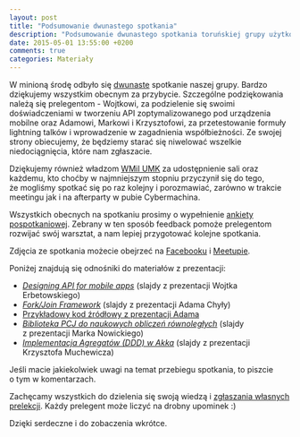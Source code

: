 ```yaml
---
layout: post
title: "Podsumowanie dwunastego spotkania"
description: "Podsumowanie dwunastego spotkania toruńskiej grupy użytkowników języka Java."
date: 2015-05-01 13:55:00 +0200
comments: true
categories: Materiały
---
```

W&nbsp;minioną środę odbyło się <a href="{{root_url}}/news/2015/04/15/spotkanie-12/">dwunaste</a> spotkanie naszej grupy. Bardzo dziękujemy wszystkim obecnym za przybycie. Szczególne podziękowania należą się prelegentom - Wojtkowi, za podzielenie się swoimi doświadczeniami w&nbsp;tworzeniu API zoptymalizowanego pod urządzenia mobilne oraz Adamowi, Markowi i&nbsp;Krzysztofowi, za przetestowanie formuły lightning talków i&nbsp;wprowadzenie w zagadnienia współbieżności. Ze swojej strony obiecujemy, że będziemy starać się niwelować wszelkie niedociągnięcia, które nam zgłaszacie.

Dziękujemy również władzom <a href="https://www.mat.umk.pl" target="_blank">WMiI UMK</a> za&nbsp;udostępnienie sali oraz każdemu, kto choćby w&nbsp;najmniejszym stopniu przyczynił się do tego, że&nbsp;mogliśmy spotkać się po raz kolejny i&nbsp;porozmawiać, zarówno w&nbsp;trakcie meetingu jak i&nbsp;na afterparty w&nbsp;pubie Cybermachina.

Wszystkich obecnych na&nbsp;spotkaniu prosimy o&nbsp;wypełnienie <a href="https://docs.google.com/forms/d/1ZmeLxqPCsRXZzxE3GfpZIi7FSc4fVSiuR91AtZtCb8I/viewform" target="_blank">ankiety pospotkaniowej</a>. Zebrany w&nbsp;ten sposób feedback pomoże prelegentom rozwijać swój warsztat, a&nbsp;nam lepiej przygotować kolejne spotkania. <!--more-->

Zdjęcia ze spotkania możecie obejrzeć na&nbsp;<a href="https://www.facebook.com/media/set/?set=a.1640371532853000.1073741843.1472639746292847" target="_blank">Facebooku</a> i&nbsp;<a href="http://www.meetup.com/Torun-JUG/photos/26087115/" target="_blank">Meetupie</a>.

Poniżej znajdują się odnośniki do materiałów z&nbsp;prezentacji:
<ul>
  <li>
    <a href="https://github.com/wojtekerbetowski/2015-04-29-torun-jug" target="_blank">
      <em>Designing API for mobile apps</em></a> (slajdy z&nbsp;prezentacji Wojtka Erbetowskiego)
  </li>
  <li>
    <a href="{{root_url}}/materials/meetings/12/Fork_Join_Framework_by_Adam_Chyla.pdf" target="_blank">
      <em>Fork/Join Framework</em></a> (slajdy z&nbsp;prezentacji Adama Chyły)
  </li>
  <li>
    <a href="{{root_url}}/materials/meetings/12/Fork_Join_Framework_examples.zip" target="_blank">
      Przykładowy kod źródłowy z prezentacji Adama</a>
  </li>
  <li>
    <a href="{{root_url}}/materials/meetings/12/Biblioteka_PCJ_do_naukowych_obliczen_rownoleglych_by_Marek_Nowicki.pdf" target="_blank">
      <em>Biblioteka PCJ do naukowych obliczeń równoległych</em></a> (slajdy z&nbsp;prezentacji Marka Nowickiego)
  </li>
  <li>
    <a href="{{root_url}}/materials/meetings/12/Implementacja_Agregatow_w_Akka_by_Krzysztof_Muchewicz.pdf" target="_blank">
      <em>Implementacja Agregatów (DDD) w Akka</em></a> (slajdy z&nbsp;prezentacji Krzysztofa Muchewicza)
  </li>
</ul>

Jeśli macie jakiekolwiek uwagi na&nbsp;temat przebiegu spotkania, to&nbsp;piszcie o&nbsp;tym w&nbsp;komentarzach.

Zachęcamy wszystkich do dzielenia się swoją wiedzą i&nbsp;<a href="{{root_url}}/speakers/">zgłaszania własnych prelekcji</a>. Każdy prelegent może liczyć na drobny upominek :)

Dzięki serdeczne i&nbsp;do zobaczenia wkrótce.